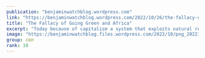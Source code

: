 ```yaml
---
publication: "benjaminwatchblog.wordpress.com"
link: "https://benjaminwatchblog.wordpress.com/2022/10/26/the-fallacy-of-going-green-and-africa/"
title: "The Fallacy of Going Green and Africa"
excerpt: "Today because of capitalism a system that exploits natural resources to no end has created a world wide environment quandary of sorts. The hegemonic Imperialist west has through history benefited f…"
image: "https://benjaminwatchblog.files.wordpress.com/2022/10/png_20221026_114729_0000.png?w=1200"
group: con
rank: 10
---
```

